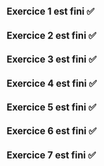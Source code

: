 ## Exercice 1 est fini ✅

## Exercice 2 est fini ✅

## Exercice 3 est fini ✅

## Exercice 4 est fini ✅

## Exercice 5 est fini ✅

## Exercice 6 est fini ✅

## Exercice 7 est fini ✅
